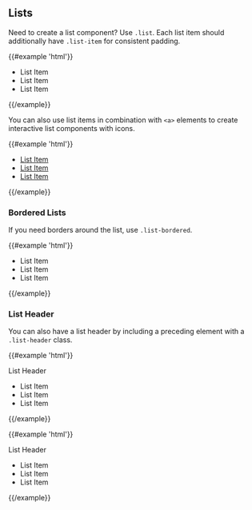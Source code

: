 ## Lists

Need to create a list component? Use `.list`. Each list item should additionally have `.list-item` for consistent padding.

{{#example 'html'}}
<ul class="list">
  <li class="list-item">List Item</li>
  <!-- ... -->
  <li class="list-item">List Item</li>
  <li class="list-item">List Item</li>
  <!-- /... -->
</ul>
{{/example}}

You can also use list items in combination with `<a>` elements to create interactive list components with icons.

{{#example 'html'}}
<ul class="list">
  <li>
    <a href="#" class="list-item">
      List Item
      <div class="list-icons pull-right tooltip" aria-label="Edit"><i class="fa-regular fa-pen"></i></div>
    </a>
  </li>
  <!-- ... -->
  <li>
    <a href="#" class="list-item">
      List Item
      <div class="list-icons pull-right tooltip" aria-label="Edit"><i class="fa-regular fa-pen"></i></div>
    </a>
  </li>
  <li>
    <a href="#" class="list-item">
      List Item
      <div class="list-icons pull-right tooltip" aria-label="Edit"><i class="fa-regular fa-pen"></i></div>
    </a>
  </li>
  <!-- /... -->
</ul>
{{/example}}

### Bordered Lists

If you need borders around the list, use `.list-bordered`.

{{#example 'html'}}
<ul class="list list-bordered">
  <li class="list-item">List Item</li>
  <!-- ... -->
  <li class="list-item">List Item</li>
  <li class="list-item">List Item</li>
  <!-- /... -->
</ul>
{{/example}}

### List Header

You can also have a list header by including a preceding element with a `.list-header` class.

{{#example 'html'}}
<div class="list-header">List Header</div>
<ul class="list">
  <li class="list-item">List Item</li>
  <!-- ... -->
  <li class="list-item">List Item</li>
  <li class="list-item">List Item</li>
  <!-- /... -->
</ul>
{{/example}}

{{#example 'html'}}
<div class="list-header list-header-bordered">List Header</div>
<ul class="list list-bordered">
  <li class="list-item">List Item</li>
  <!-- ... -->
  <li class="list-item">List Item</li>
  <li class="list-item">List Item</li>
  <!-- /... -->
</ul>
{{/example}}
